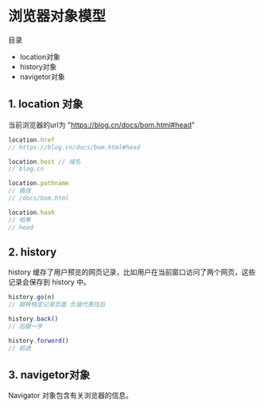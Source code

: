 # 浏览器对象模型

目录

- location对象
- history对象
- navigetor对象

## 1. location 对象

当前浏览器的url为 "https://blog.cn/docs/bom.html#head"

```js
location.href
// https://blog.cn/docs/bom.html#head

location.host // 域名
// blog.cn

location.pathname
// 路径
// /docs/bom.html

location.hash 
// 哈希
// head
```

## 2. history

history 缓存了用户预览的网页记录，比如用户在当前窗口访问了两个网页，这些记录会保存到 history 中。

```js
history.go(n)
// 跳转特定记录页面 负值代表往后

history.back()
// 后腿一步

history.forword()
// 前进
```

## 3. navigetor对象

Navigator 对象包含有关浏览器的信息。

<comment-comment/>
